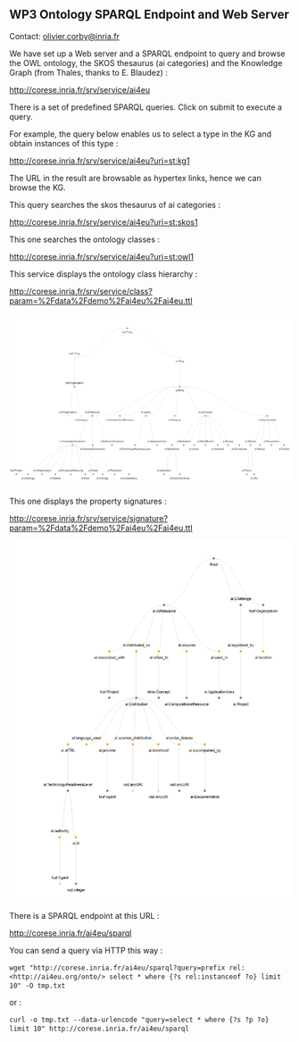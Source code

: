 ## WP3 Ontology SPARQL Endpoint and Web Server

Contact: olivier.corby@inria.fr



We have set up a Web server and a SPARQL endpoint to query and browse the OWL ontology, the SKOS thesaurus (ai categories) and the Knowledge Graph (from Thales, thanks to E. Blaudez) :

http://corese.inria.fr/srv/service/ai4eu

There is a set of predefined SPARQL queries. Click on submit to execute a query.


For example, the query below enables us to select a type in the KG and obtain instances of this type :

http://corese.inria.fr/srv/service/ai4eu?uri=st:kg1

The URL in the result are browsable as hypertex links, hence we can browse the KG.


This query searches the skos thesaurus of ai categories :

http://corese.inria.fr/srv/service/ai4eu?uri=st:skos1


This one searches the ontology classes :

http://corese.inria.fr/srv/service/ai4eu?uri=st:owl1

This service displays the ontology class hierarchy :

http://corese.inria.fr/srv/service/class?param=%2Fdata%2Fdemo%2Fai4eu%2Fai4eu.ttl

![](images/class-hierarchy.png)

This one displays the property signatures :

http://corese.inria.fr/srv/service/signature?param=%2Fdata%2Fdemo%2Fai4eu%2Fai4eu.ttl

![](images/property-signatures.png)


There is a SPARQL endpoint at this URL :

http://corese.inria.fr/ai4eu/sparql


You can send a query via HTTP this way :

    wget "http://corese.inria.fr/ai4eu/sparql?query=prefix rel: <http://ai4eu.org/onto/> select * where {?s rel:instanceof ?o} limit 10" -O tmp.txt

or :

    curl -o tmp.txt --data-urlencode "query=select * where {?s ?p ?o} limit 10" http://corese.inria.fr/ai4eu/sparql
